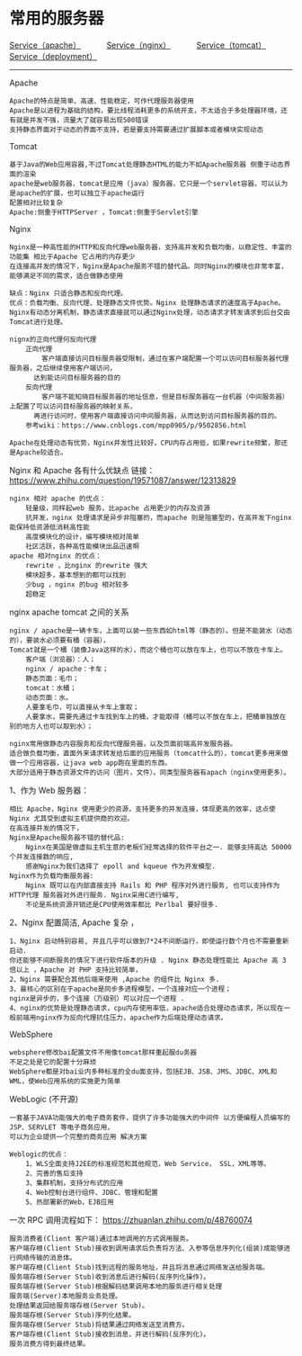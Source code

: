 # 常用的服务器
<p>
<a href="#" onclick="refreshServiceContent('apache')">Service（apache）</a>&emsp;&emsp;&emsp;
<a href="#" onclick="refreshServiceContent('nginx')">Service（nginx）</a>&emsp;&emsp;&emsp;
<a href="#" onclick="refreshServiceContent('tomcat')">Service（tomcat）</a>&emsp;&emsp;&emsp;
<a href="#" onclick="refreshServiceContent('deployment')">Service（deployment）</a>&emsp;&emsp;&emsp;
</p>

---


Apache

	Apache的特点是简单、高速、性能稳定，可作代理服务器使用
	Apache是以进程为基础的结构，要比线程消耗更多的系统开支，不太适合于多处理器环境，还有就是并发不强，流量大了就容易出现500错误
	支持静态界面对于动态的界面不支持，若是要支持需要通过扩展脚本或者模块实现动态
	
	
Tomcat

	基于Java的Web应用容器,不过Tomcat处理静态HTML的能力不如Apache服务器 侧重于动态界面的渲染
	apache是web服务器，tomcat是应用（java）服务器，它只是一个servlet容器，可以认为是apache的扩展，也可以独立于apache运行
	配置相对比较复杂
	Apache:侧重于HTTPServer ，Tomcat:侧重于Servlet引擎
	
	
Nginx

	Nginx是一种高性能的HTTP和反向代理web服务器，支持高并发和负载均衡，以稳定性、丰富的功能集 相比于Apache 它占用的内存更少  
	在连接高并发的情况下，Nginx是Apache服务不错的替代品。同时Nginx的模块也非常丰富，能够满足不同的需求，适合做静态使用
	
	缺点：Nginx 只适合静态和反向代理。
	优点：负载均衡、反向代理、处理静态文件优势。Nginx 处理静态请求的速度高于Apache。
	Nginx有动态分离机制，静态请求直接就可以通过Nginx处理，动态请求才转发请求到后台交由Tomcat进行处理。
	
	nignx的正向代理何反向代理
		正向代理
			客户端直接访问目标服务器受限制，通过在客户端配置一个可以访问目标服务器代理服务器，之后继续使用客户端访问，
		  达到能访问目标服务器的目的
		反向代理
			客户端不能知晓目标服务器的地址信息，但是目标服务器在一台机器（中间服务器）上配置了可以访问目标服务器的映射关系，
		  再进行访问时，使用客户端直接访问中间服务器，从而达到访问目标服务器的目的。
		参考wiki：https://www.cnblogs.com/mpp0905/p/9502856.html
		
	Apache在处理动态有优势，Nginx并发性比较好，CPU内存占用低，如果rewrite频繁，那还是Apache较适合。
	
    
Nginx 和 Apache 各有什么优缺点 链接：https://www.zhihu.com/question/19571087/answer/12313829

    nginx 相对 apache 的优点：
        轻量级，同样起web 服务，比apache 占用更少的内存及资源
        抗并发，nginx 处理请求是异步非阻塞的，而apache 则是阻塞型的，在高并发下nginx 能保持低资源低消耗高性能
        高度模块化的设计，编写模块相对简单
        社区活跃，各种高性能模块出品迅速啊
    apache 相对nginx 的优点：
        rewrite ，比nginx 的rewrite 强大
        模块超多，基本想到的都可以找到
        少bug ，nginx 的bug 相对较多
        超稳定

	
nginx apache tomcat 之间的关系	
	
	nginx / apache是一辆卡车，上面可以装一些东西如html等（静态的）。但是不能装水（动态的），要装水必须要有桶（容器），
	Tomcat就是一个桶（装像Java这样的水），而这个桶也可以放在车上，也可以不放在卡车上。
		客户端（浏览器）：人；
		nginx / apache：卡车；
		静态页面：毛巾；
		tomcat：水桶；
		动态页面：水。
		人要拿毛巾，可以直接从卡车上拿取；
		人要拿水，需要先通过卡车找到车上的桶，才能取得（桶可以不放在车上，把桶单独放在别的地方人也可以取到水）；
	
	nginx常用做静态内容服务和反向代理服务器，以及页面前端高并发服务器。
	适合做负载均衡，直面外来请求转发给后面的应用服务（tomcat什么的），tomcat更多用来做做一个应用容器，让java web app跑在里面的东西。
	大部分适用于静态资源文件的访问（图片，文件）。同类型服务器有apach（nginx使用更多）。


1、作为 Web 服务器：

    相比 Apache，Nginx 使用更少的资源，支持更多的并发连接，体现更高的效率，这点使 Nginx 尤其受到虚拟主机提供商的欢迎。
    在高连接并发的情况下，
    Nginx是Apache服务器不错的替代品: 
        Nginx在美国是做虚拟主机生意的老板们经常选择的软件平台之一. 能够支持高达 50000 个并发连接数的响应, 
        感谢Nginx为我们选择了 epoll and kqueue 作为开发模型. 
    Nginx作为负载均衡服务器: 
        Nginx 既可以在内部直接支持 Rails 和 PHP 程序对外进行服务, 也可以支持作为 HTTP代理 服务器对外进行服务. Nginx采用C进行编写, 
        不论是系统资源开销还是CPU使用效率都比 Perlbal 要好很多. 
2、Nginx 配置简洁, Apache 复杂 ，

    1、Nginx 启动特别容易, 并且几乎可以做到7*24不间断运行，即使运行数个月也不需要重新启动. 
    你还能够不间断服务的情况下进行软件版本的升级 . Nginx 静态处理性能比 Apache 高 3倍以上 ，Apache 对 PHP 支持比较简单，
    2、Nginx 需要配合其他后端来使用 ,Apache 的组件比 Nginx 多. 
    3、最核心的区别在于apache是同步多进程模型，一个连接对应一个进程；
    nginx是异步的，多个连接（万级别）可以对应一个进程 .
    4、nginx的优势是处理静态请求，cpu内存使用率低，apache适合处理动态请求，所以现在一般前端用nginx作为反向代理抗住压力，apache作为后端处理动态请求。	
    
   	
WebSphere

	websphere修改bai配置文件不用像tomcat那样重起服du务器
	不足之处是它的配置十分麻烦
	WebSphere都是对bai业内多种标准的全du面支持，包括EJB、JSB、JMS、JDBC、XML和WML，使Web应用系统的实施更为简单
	
	
	
WebLogic (不开源)

	一套基于JAVA功能强大的电子商务套件，提供了许多功能强大的中间件 以方便编程人员编写的JSP、SERVLET 等电子商务应用，
	可以为企业提供一个完整的商务应用 解决方案
	
	Weblogic的优点：
		1、WLS全面支持J2EE的标准规范和其他规范，Web Service， SSL，XML等等。
		2、完善的售后支持
		3、集群机制，支持分布式的应用
		4、Web控制台进行组件、JDBC、管理和配置
		5、热部署新的Web，EJB应用



一次 RPC 调用流程如下： <a href="https://zhuanlan.zhihu.com/p/48760074#" target="_blank">https://zhuanlan.zhihu.com/p/48760074 </a>

    服务消费者(Client 客户端)通过本地调用的方式调用服务。
    客户端存根(Client Stub)接收到调用请求后负责将方法、入参等信息序列化(组装)成能够进行网络传输的消息体。
    客户端存根(Client Stub)找到远程的服务地址，并且将消息通过网络发送给服务端。
    服务端存根(Server Stub)收到消息后进行解码(反序列化操作)。
    服务端存根(Server Stub)根据解码结果调用本地的服务进行相关处理
    服务端(Server)本地服务业务处理。
    处理结果返回给服务端存根(Server Stub)。
    服务端存根(Server Stub)序列化结果。
    服务端存根(Server Stub)将结果通过网络发送至消费方。
    客户端存根(Client Stub)接收到消息，并进行解码(反序列化)。
    服务消费方得到最终结果。	